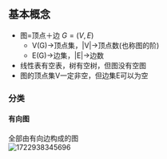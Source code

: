 ## 基本概念
- 图=顶点＋边
 $G=(V,E)$
	- V(G)->顶点集，|V|->顶点数(也称图的阶)
	- E(G)->边集，|E|->边数
- 线性表有空表，树有空树，但图没有空图
- 图的顶点集V⼀定⾮空，但边集E可以为空
### 分类
#### 有向图
全部由有向边构成的图 \
![1722938345696](https://github.com/user-attachments/assets/906ac321-2673-4738-8cdc-91b4b40fd2bf)
